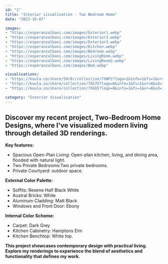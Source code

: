 ```yaml
---
id: "1"
title: "Interior visualisation - Two Bedroom Home"
date: "2023-10-07"

images:
- "https://esperanzalbani.com/images/Exterior1.webp"
- "https://esperanzalbani.com/images/Exterior2.webp"
- "https://esperanzalbani.com/images/Exterior3.webp"
- "https://esperanzalbani.com/images/Kitchen.webp"
- "https://esperanzalbani.com/images/Bedroom.webp"
- "https://esperanzalbani.com/images/LivingRoom.webp"
- "https://esperanzalbani.com/images/LivingRoom2.webp"
- "https://esperanzalbani.com/images/Bed.webp"

visualisations:
- "https://kuula.co/share/59r8r/collection/7XNP2?logo=1&info=1&fs=1&vr=0&zoom=1&sd=1&autop=10&autopalt=1&thumbs=1"
- "https://kuula.co/share/collection/7XG7X?logo=0&info=1&fs=1&vr=0&sd=1&thumbs=1"
- "https://kuula.co/share/collection/7XGb5?logo=0&info=1&fs=1&vr=0&sd=1&thumbs=1"

category: "Interior Visualisation"
---
```


## Discover my recent project, Two-Bedroom Home Designs, where I've visualized modern living through detailed 3D renderings.

**Key features:**
* Spacious Open-Plan Living: Open-plan kitchen, living, and dining area, flooded with natural light.
* Two Private Bedrooms:Two private bedrooms.
* Private Courtyard: outdoor space.

**External Color Palette:**
* Soffits: Resene Half Black White
* Austral Bricks: White
* Aluminum Cladding: Matt Black
* Windows and Front Door: Ebony

**Internal Color Scheme:**
* Carpet: Dark Grey
* Kitchen Cabinetry: Hamptons Elm
* Kitchen Benchtop: White top.

**This project showcases contemporary design with practical living. Explore my renderings to experience the blend of aesthetics and functionality that defines my work.**

